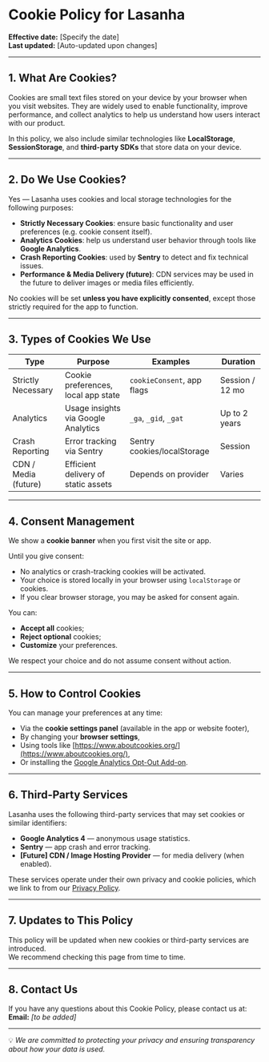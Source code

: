 # Cookie Policy for Lasanha

**Effective date:** [Specify the date]  
**Last updated:** [Auto-updated upon changes]

---

## 1. What Are Cookies?

Cookies are small text files stored on your device by your browser when you visit websites. They are widely used to enable functionality, improve performance, and collect analytics to help us understand how users interact with our product.

In this policy, we also include similar technologies like **LocalStorage**, **SessionStorage**, and **third-party SDKs** that store data on your device.

---

## 2. Do We Use Cookies?

Yes — Lasanha uses cookies and local storage technologies for the following purposes:

- **Strictly Necessary Cookies**: ensure basic functionality and user preferences (e.g. cookie consent itself).
- **Analytics Cookies**: help us understand user behavior through tools like **Google Analytics**.
- **Crash Reporting Cookies**: used by **Sentry** to detect and fix technical issues.
- **Performance & Media Delivery (future)**: CDN services may be used in the future to deliver images or media files efficiently.

No cookies will be set **unless you have explicitly consented**, except those strictly required for the app to function.

---

## 3. Types of Cookies We Use

| Type               | Purpose                                                      | Examples                    | Duration         |
|--------------------|---------------------------------------------------------------|-----------------------------|------------------|
| Strictly Necessary | Cookie preferences, local app state                          | `cookieConsent`, app flags  | Session / 12 mo  |
| Analytics          | Usage insights via Google Analytics                          | `_ga`, `_gid`, `_gat`       | Up to 2 years    |
| Crash Reporting    | Error tracking via Sentry                                    | Sentry cookies/localStorage | Session          |
| CDN / Media (future) | Efficient delivery of static assets                         | Depends on provider         | Varies           |

---

## 4. Consent Management

We show a **cookie banner** when you first visit the site or app.

Until you give consent:
- No analytics or crash-tracking cookies will be activated.
- Your choice is stored locally in your browser using `localStorage` or cookies.
- If you clear browser storage, you may be asked for consent again.

You can:
- **Accept all** cookies;
- **Reject optional** cookies;
- **Customize** your preferences.

We respect your choice and do not assume consent without action.

---

## 5. How to Control Cookies

You can manage your preferences at any time:

- Via the **cookie settings panel** (available in the app or website footer),
- By changing your **browser settings**,
- Using tools like [https://www.aboutcookies.org/](https://www.aboutcookies.org/),
- Or installing the [Google Analytics Opt-Out Add-on](https://tools.google.com/dlpage/gaoptout).

---

## 6. Third-Party Services

Lasanha uses the following third-party services that may set cookies or similar identifiers:

- **Google Analytics 4** — anonymous usage statistics.
- **Sentry** — app crash and error tracking.
- **[Future] CDN / Image Hosting Provider** — for media delivery (when enabled).

These services operate under their own privacy and cookie policies, which we link to from our [Privacy Policy](#).

---

## 7. Updates to This Policy

This policy will be updated when new cookies or third-party services are introduced.  
We recommend checking this page from time to time.

---

## 8. Contact Us

If you have any questions about this Cookie Policy, please contact us at:  
**Email:** *[to be added]*

---

💡 *We are committed to protecting your privacy and ensuring transparency about how your data is used.*
